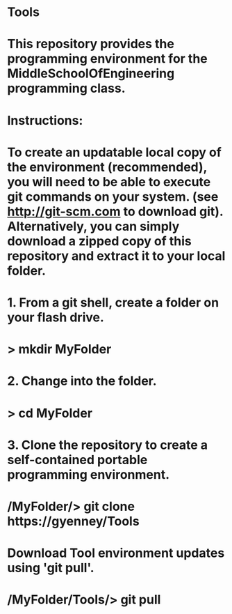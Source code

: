 # Tools
# This repository provides the programming environment for the MiddleSchoolOfEngineering programming class.
# Instructions:
#     To create an updatable local copy of the environment (recommended), you will need to be able to execute git commands on your system.  (see http://git-scm.com to download git).  Alternatively, you can simply download a zipped copy of this repository and extract it to your local folder. 
#     1.  From a git shell, create a folder on your flash drive.  
#          > mkdir MyFolder
#     2.  Change into the folder.
#          > cd MyFolder
#     3.  Clone the repository to create a self-contained portable programming environment.
#          /MyFolder/>  git clone https://gyenney/Tools
# 
#     Download Tool environment updates using 'git pull'.
#          /MyFolder/Tools/>  git pull

